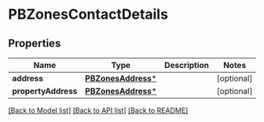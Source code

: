 # PBZonesContactDetails

## Properties
Name | Type | Description | Notes
------------ | ------------- | ------------- | -------------
**address** | [**PBZonesAddress***](PBZonesAddress.md) |  | [optional] 
**propertyAddress** | [**PBZonesAddress***](PBZonesAddress.md) |  | [optional] 

[[Back to Model list]](../README.md#documentation-for-models) [[Back to API list]](../README.md#documentation-for-api-endpoints) [[Back to README]](../README.md)


